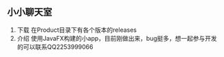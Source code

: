 小小聊天室
---
1. 下载
在Product目录下有各个版本的releases
2. 介绍
使用JavaFX构建的小app，目前刚做出来，bug挺多，想一起参与开发的可以联系QQ2253999066